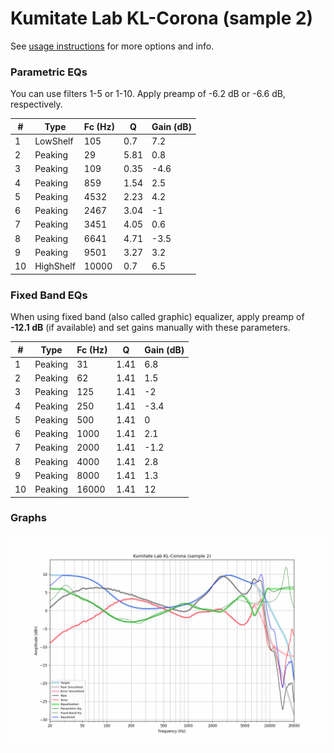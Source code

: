 # Kumitate Lab KL-Corona (sample 2)
See [usage instructions](https://github.com/jaakkopasanen/AutoEq#usage) for more options and info.

### Parametric EQs
You can use filters 1-5 or 1-10. Apply preamp of -6.2 dB or -6.6 dB, respectively.

|   # | Type      |   Fc (Hz) |    Q |   Gain (dB) |
|-----|-----------|-----------|------|-------------|
|   1 | LowShelf  |       105 | 0.7  |         7.2 |
|   2 | Peaking   |        29 | 5.81 |         0.8 |
|   3 | Peaking   |       109 | 0.35 |        -4.6 |
|   4 | Peaking   |       859 | 1.54 |         2.5 |
|   5 | Peaking   |      4532 | 2.23 |         4.2 |
|   6 | Peaking   |      2467 | 3.04 |        -1   |
|   7 | Peaking   |      3451 | 4.05 |         0.6 |
|   8 | Peaking   |      6641 | 4.71 |        -3.5 |
|   9 | Peaking   |      9501 | 3.27 |         3.2 |
|  10 | HighShelf |     10000 | 0.7  |         6.5 |

### Fixed Band EQs
When using fixed band (also called graphic) equalizer, apply preamp of **-12.1 dB** (if available) and set gains manually with these parameters.

|   # | Type    |   Fc (Hz) |    Q |   Gain (dB) |
|-----|---------|-----------|------|-------------|
|   1 | Peaking |        31 | 1.41 |         6.8 |
|   2 | Peaking |        62 | 1.41 |         1.5 |
|   3 | Peaking |       125 | 1.41 |        -2   |
|   4 | Peaking |       250 | 1.41 |        -3.4 |
|   5 | Peaking |       500 | 1.41 |         0   |
|   6 | Peaking |      1000 | 1.41 |         2.1 |
|   7 | Peaking |      2000 | 1.41 |        -1.2 |
|   8 | Peaking |      4000 | 1.41 |         2.8 |
|   9 | Peaking |      8000 | 1.41 |         1.3 |
|  10 | Peaking |     16000 | 1.41 |        12   |

### Graphs
![](./Kumitate%20Lab%20KL-Corona%20(sample%202).png)
